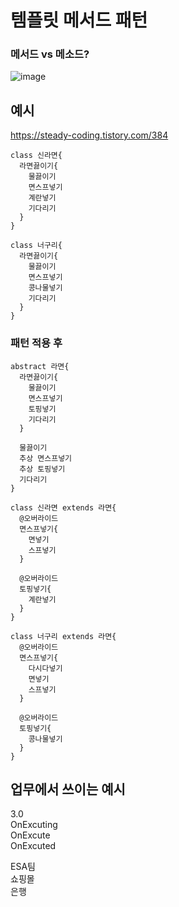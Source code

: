 # 템플릿 메서드 패턴

### 메서드 vs 메소드?

![image](https://user-images.githubusercontent.com/59535499/198889402-afc82e07-408c-4243-86e8-9224133e16f9.png)
 
## 예시

https://steady-coding.tistory.com/384  
 
```
class 신라면{
  라면끓이기{
    물끓이기
    면스프넣기
    계란넣기
    기다리기
  }
}

class 너구리{
  라면끓이기{
    물끓이기
    면스프넣기
    콩나물넣기
    기다리기
  }
}
```

### 패턴 적용 후

```
abstract 라면{
  라면끓이기{
    물끓이기
    면스프넣기
    토핑넣기
    기다리기
  }
  
  물끓이기
  추상 면스프넣기
  추상 토핑넣기
  기다리기
}

class 신라면 extends 라면{
  @오버라이드
  면스프넣기{
    면넣기
    스프넣기
  }
  
  @오버라이드
  토핑넣기{
    계란넣기
  }
}

class 너구리 extends 라면{
  @오버라이드
  면스프넣기{
    다시다넣기
    면넣기
    스프넣기
  }
  
  @오버라이드
  토핑넣기{
    콩나물넣기
  }
}
```

## 업무에서 쓰이는 예시

3.0  
OnExcuting  
OnExcute  
OnExcuted  
  
ESA팀  
쇼핑몰  
은행  
